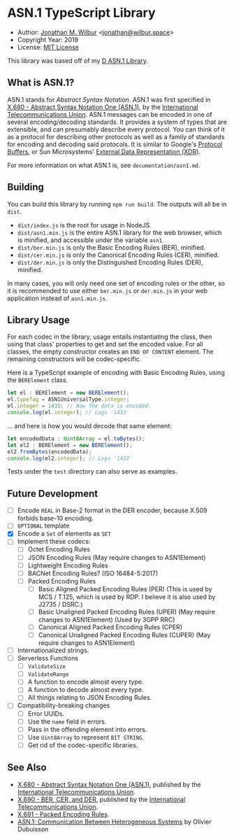 # ASN.1 TypeScript Library

* Author: [Jonathan M. Wilbur](https://github.com/JonathanWilbur) <[jonathan@wilbur.space](mailto:jonathan@wilbur.space)>
* Copyright Year: 2019
* License: [MIT License](https://mit-license.org/)

This library was based off of my [D ASN.1 Library](https://github.com/JonathanWilbur/asn1-d).

## What is ASN.1?

ASN.1 stands for *Abstract Syntax Notation*. ASN.1 was first specified in
[X.680 - Abstract Syntax Notation One (ASN.1)](https://www.itu.int/rec/T-REC-X.680/en),
by the [International Telecommunications Union](https://www.itu.int/en/pages/default.aspx).
ASN.1 messages can be encoded in one of several encoding/decoding standards.
It provides a system of types that are extensible, and can presumably describe
every protocol. You can think of it as a protocol for describing other protocols
as well as a family of standards for encoding and decoding said protocols.
It is similar to Google's [Protocol Buffers](https://developers.google.com/protocol-buffers/),
or Sun Microsystems' [External Data Representation (XDR)](https://tools.ietf.org/html/rfc1014).

For more information on what ASN.1 is, see `documentation/asn1.md`.

## Building

You can build this library by running `npm run build`.
The outputs will all be in `dist`.

- `dist/index.js` is the root for usage in NodeJS.
- `dist/asn1.min.js` is the entire ASN.1 library for the web browser, which is
  minified, and accessible under the variable `asn1`.
- `dist/ber.min.js` is only the Basic Encoding Rules (BER), minified.
- `dist/cer.min.js` is only the Canonical Encoding Rules (CER), minified.
- `dist/der.min.js` is only the Distinguished Encoding Rules (DER), minified.

In many cases, you will only need one set of encoding rules or the other, so it
is recommended to use either `ber.min.js` or `der.min.js` in your web
application instead of `asn1.min.js`.

## Library Usage

For each codec in the library, usage entails instantiating the class,
then using that class' properties to get and set the encoded value.
For all classes, the empty constructor creates an `END OF CONTENT`
element. The remaining constructors will be codec-specific.

Here is a TypeScript example of encoding with Basic Encoding Rules, using the
`BERElement` class.

```typescript
let el : BERElement = new BERElement();
el.typeTag = ASN1UniversalType.integer;
el.integer = 1433; // Now the data is encoded.
console.log(el.integer); // Logs '1433'
```

... and here is how you would decode that same element:

```typescript
let encodedData : Uint8Array = el.toBytes();
let el2 : BERElement = new BERElement();
el2.fromBytes(encodedData);
console.log(el2.integer); // Logs '1433'
```

Tests under the `test` directory can also serve as examples.

## Future Development

- [ ] Encode `REAL` in Base-2 format in the DER encoder, because X.509 forbids base-10 encoding.
- [ ] `OPTIONAL` template
- [x] Encode a `Set` of elements as `SET`
- [ ] Implement these codecs:
  - [ ] Octet Encoding Rules
  - [ ] JSON Encoding Rules (May require changes to ASN1Element)
  - [ ] Lightweight Encoding Rules
  - [ ] BACNet Encoding Rules? (ISO 16484-5:2017)
  - [ ] Packed Encoding Rules
    - [ ] Basic Aligned Packed Encoding Rules (PER) (This is used by MCS / T.125, which is used by RDP. I believe it is also used by J2735 / DSRC.)
    - [ ] Basic Unaligned Packed Encoding Rules (UPER) (May require changes to ASN1Element) (Used by 3GPP RRC)
    - [ ] Canonical Aligned Packed Encoding Rules (CPER)
    - [ ] Canonical Unaligned Packed Encoding Rules (CUPER) (May require changes to ASN1Element)
- [ ] Internationalized strings.
- [ ] Serverless Functions
  - [ ] `ValidateSize`
  - [ ] `ValidateRange`
  - [ ] A function to encode almost every type.
  - [ ] A function to decode almost every type.
  - [ ] All things relating to JSON Encoding Rules.
- [ ] Compatibility-breaking changes
  - [ ] Error UUIDs.
  - [ ] Use the `name` field in errors.
  - [ ] Pass in the offending element into errors.
  - [ ] Use `Uint8Array` to represent `BIT STRING`.
  - [ ] Get rid of the codec-specific libraries.

## See Also

* [X.680 - Abstract Syntax Notation One (ASN.1)](https://www.itu.int/rec/T-REC-X.680/en), published by the
[International Telecommunications Union](https://www.itu.int/en/pages/default.aspx).
* [X.690 - BER, CER, and DER](https://www.itu.int/rec/T-REC-X.690/en), published by the
[International Telecommunications Union](https://www.itu.int/en/pages/default.aspx).
* [X.691 - Packed Encoding Rules](https://www.itu.int/rec/T-REC-X.691-201508-I/en).
* [ASN.1: Communication Between Heterogeneous Systems](https://www.oss.com/asn1/resources/books-whitepapers-pubs/dubuisson-asn1-book.PDF) by Olivier Dubuisson
